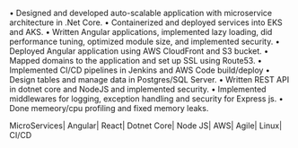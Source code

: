 • Designed and developed auto-scalable application with microservice architecture in .Net Core.
• Containerized and deployed services into EKS and AKS.
• Written Angular applications, implemented lazy loading, did performance tuning, optimized module size, and implemented security.
• Deployed Angular application using AWS CloudFront and S3 bucket.
• Mapped domains to the application and set up SSL using Route53.
• Implemented CI/CD pipelines in Jenkins and AWS Code build/deploy
• Design tables and manage data in Postgres/SQL Server.
• Written REST API in dotnet core and NodeJS and implemented security.
• Implemented middlewares for logging, exception handling and security for Express js.
• Done memeory/cpu profiling and fixed memory leaks.

MicroServices| Angular| React| Dotnet Core| Node JS| AWS| Agile| Linux| CI/CD